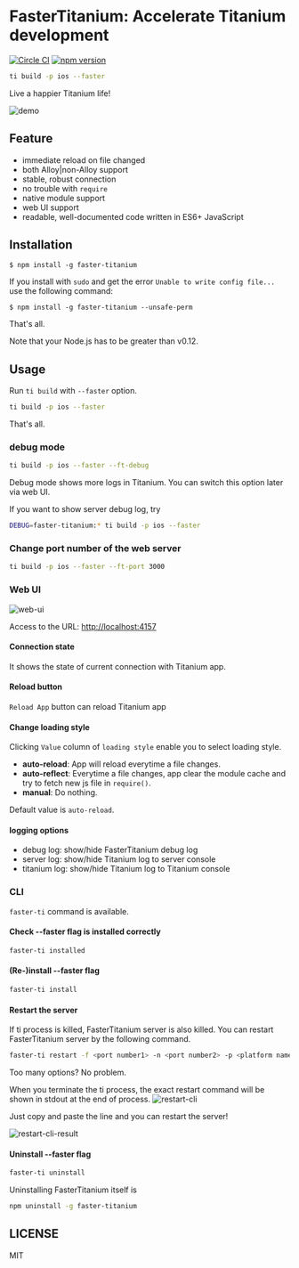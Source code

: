 # FasterTitanium: Accelerate Titanium development
[![Circle CI](https://circleci.com/gh/CureApp/faster-titanium.svg?style=svg&circle-token=659aabd19fe243737c97ddcd9d39f4b509ef34f1)](https://circleci.com/gh/CureApp/faster-titanium)
[![npm version](https://badge.fury.io/js/faster-titanium.svg)](https://badge.fury.io/js/faster-titanium)


```bash
ti build -p ios --faster
```
Live a happier Titanium life!

![demo](https://cureapp.github.io/faster-titanium/demo.gif)

## Feature
- immediate reload on file changed
- both Alloy|non-Alloy support
- stable, robust connection
- no trouble with `require`
- native module support
- web UI support
- readable, well-documented code written in ES6+ JavaScript

## Installation

```
$ npm install -g faster-titanium
```

If you install with `sudo` and get the error `Unable to write config file...` use the following command: 

```
$ npm install -g faster-titanium --unsafe-perm
```

That's all.

Note that your Node.js has to be greater than v0.12.



## Usage

Run `ti build` with `--faster` option.

```bash
ti build -p ios --faster
```

That's all.

### debug mode

```bash
ti build -p ios --faster --ft-debug
```
Debug mode shows more logs in Titanium. You can switch this option later via web UI.

If you want to show server debug log, try
```bash
DEBUG=faster-titanium:* ti build -p ios --faster
```

### Change port number of the web server

```bash
ti build -p ios --faster --ft-port 3000
```


### Web UI
![web-ui](https://cureapp.github.io/faster-titanium/web-ui.png)

Access to the URL: [http://localhost:4157](http://localhost:4157)

#### Connection state
It shows the state of current connection with Titanium app.

#### Reload button
`Reload App` button can reload Titanium app


#### Change loading style
Clicking `Value` column of `loading style` enable you to select loading style.

- **auto-reload**: App will reload everytime a file changes.
- **auto-reflect**: Everytime a file changes, app clear the module cache and try to fetch new js file in `require()`.
- **manual**: Do nothing.

Default value is `auto-reload`.


#### logging options
- debug log: show/hide FasterTitanium debug log
- server log: show/hide Titanium log to server console
- titanium log: show/hide Titanium log to Titanium console


### CLI

`faster-ti` command is available.

#### Check --faster flag is installed correctly

```bash
faster-ti installed
```

#### (Re-)install --faster flag

```bash
faster-ti install
```

#### Restart the server
If ti process is killed, FasterTitanium server is also killed.
You can restart FasterTitanium server by the following command.

```bash
faster-ti restart -f <port number1> -n <port number2> -p <platform name> -t <acceess token> [project dir]
```
Too many options? No problem.

When you terminate the ti process, the exact restart command will be shown in stdout at the end of process.
![restart-cli](https://cureapp.github.io/faster-titanium/restart-cli.png)

Just copy and paste the line and you can restart the server!

![restart-cli-result](https://cureapp.github.io/faster-titanium/restart-cli-result.png)



#### Uninstall --faster flag

```bash
faster-ti uninstall
```

Uninstalling FasterTitanium itself is

```bash
npm uninstall -g faster-titanium
```


## LICENSE
MIT
